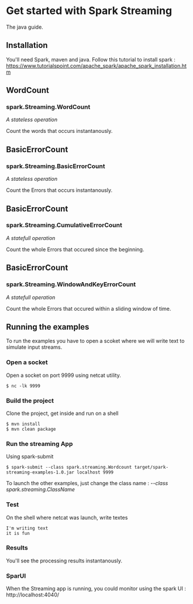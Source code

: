 # Get started with Spark Streaming
The java guide.

## Installation
You'll need Spark, maven and java.
Follow this tutorial to install spark :
https://www.tutorialspoint.com/apache_spark/apache_spark_installation.htm




## WordCount
### spark.Streaming.WordCount
*A stateless operation*

Count the words that occurs instantanously.


## BasicErrorCount
### spark.Streaming.BasicErrorCount
*A stateless operation*

Count the Errors that occurs instantanously.


## BasicErrorCount
### spark.Streaming.CumulativeErrorCount
*A statefull operation*

Count the whole Errors that occured since the beginning.


## BasicErrorCount
### spark.Streaming.WindowAndKeyErrorCount
*A statefull operation*

Count the whole Errors that occured within a sliding window of time.


## Running the examples 
To run the examples you have to open a scoket where we will write text to simulate input streams.
### Open a socket
Open a socket on port 9999 using netcat utility.
```shell
$ nc -lk 9999
```

### Build the project
Clone the project, get inside and run on a shell
```shell
$ mvn install
$ mvn clean package
```

### Run the streaming App
Using spark-submit
```shell
$ spark-submit --class spark.streaming.Wordcount target/spark-streaming-examples-1.0.jar localhost 9999
```
To launch the other examples, just change the class name : *--class spark.streaming.ClassName*


### Test
On the shell where netcat was launch, write textes
```shell
I'm writing text
it is fun
```
### Results
You'll see the processing results instantanously.


### SparUI
When the Streaming app is running, you could monitor using the spark UI : http://localhost:4040/
